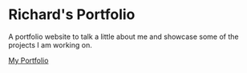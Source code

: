 # Richard's Portfolio
A portfolio website to talk a little about me and showcase some of the projects I am working on.

[My Portfolio](https://elphinstonerf.github.io/Richards_Portfolio/)

